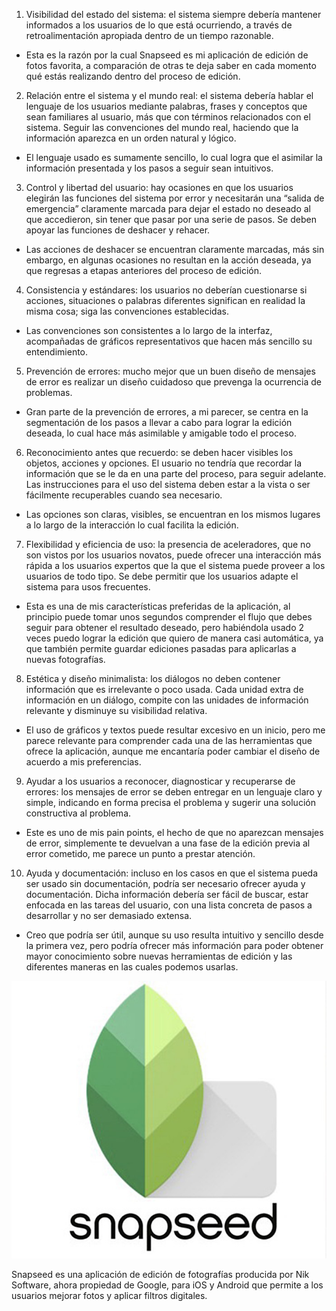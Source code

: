 1. Visibilidad del estado del sistema: el sistema siempre debería mantener informados 
   a los usuarios de lo que está ocurriendo, a través de retroalimentación apropiada 
   dentro de un tiempo razonable.

* Esta es la razón por la cual Snapseed es mi aplicación de edición de fotos favorita, 
  a comparación de otras te deja saber en cada momento qué estás realizando dentro del 
  proceso de edición. 

2. Relación entre el sistema y el mundo real: el sistema debería hablar el lenguaje de 
   los usuarios mediante palabras, frases y conceptos que sean familiares al usuario, más 
   que con términos relacionados con el sistema. Seguir las convenciones del mundo real, 
   haciendo que la información aparezca en un orden natural y lógico.

* El lenguaje usado es sumamente sencillo, lo cual logra que el asimilar la información 
  presentada y los pasos a seguir sean intuitivos. 

3. Control y libertad del usuario: hay ocasiones en que los usuarios elegirán las funciones 
   del sistema por error y necesitarán una “salida de emergencia” claramente marcada para dejar 
   el estado no deseado al que accedieron, sin tener que pasar por una serie de pasos. Se deben 
   apoyar las funciones de deshacer y rehacer.

* Las acciones de deshacer se encuentran claramente marcadas, más sin embargo, en algunas ocasiones
  no resultan en la acción deseada, ya que regresas a etapas anteriores del proceso de edición.

4. Consistencia y estándares: los usuarios no deberían cuestionarse si acciones, situaciones o 
   palabras diferentes significan en realidad la misma cosa; siga las convenciones establecidas.

* Las convenciones son consistentes a lo largo de la interfaz, acompañadas de gráficos representativos
  que hacen más sencillo su entendimiento. 

5. Prevención de errores: mucho mejor que un buen diseño de mensajes de error es realizar un diseño 
   cuidadoso que prevenga la ocurrencia de problemas.

* Gran parte de la prevención de errores, a mi parecer, se centra en la segmentación de los pasos a 
  llevar a cabo para lograr la edición deseada, lo cual hace más asimilable y amigable todo el proceso.

6. Reconocimiento antes que recuerdo: se deben hacer visibles los objetos, acciones y opciones. 
   El usuario no tendría que recordar la información que se le da en una parte del proceso, para seguir 
   adelante. Las instrucciones para el uso del sistema deben estar a la vista o ser fácilmente 
   recuperables cuando sea necesario.

* Las opciones son claras, visibles, se encuentran en los mismos lugares a lo largo de la interacción
  lo cual facilita la edición. 

7. Flexibilidad y eficiencia de uso: la presencia de aceleradores, que no son vistos por los 
   usuarios novatos, puede ofrecer una interacción más rápida a los usuarios expertos que la que 
   el sistema puede proveer a los usuarios de todo tipo. Se debe permitir que los usuarios adapte 
   el sistema para usos frecuentes.

* Esta es una de mis características preferidas de la aplicación, al principio puede tomar unos segundos
  comprender el flujo que debes seguir para obtener el resultado deseado, pero habiéndola usado 2 veces 
  puedo lograr la edición que quiero de manera casi automática, ya que también permite guardar ediciones 
  pasadas para aplicarlas a nuevas fotografías. 

8. Estética y diseño minimalista: los diálogos no deben contener información que es irrelevante 
   o poco usada. Cada unidad extra de información en un diálogo, compite con las unidades de información 
   relevante y disminuye su visibilidad relativa.

* El uso de gráficos y textos puede resultar excesivo en un inicio, pero me parece relevante para 
  comprender cada una de las herramientas que ofrece la aplicación, aunque me encantaría poder cambiar el
  diseño de acuerdo a mis preferencias. 

9. Ayudar a los usuarios a reconocer, diagnosticar y recuperarse de errores: los mensajes de error se 
   deben entregar en un lenguaje claro y simple, indicando en forma precisa el problema y sugerir una 
   solución constructiva al problema.

* Este es uno de mis pain points, el hecho de que no aparezcan mensajes de error, simplemente te devuelvan 
  a una fase de la edición previa al error cometido, me parece un punto a prestar atención. 

10. Ayuda y documentación: incluso en los casos en que el sistema pueda ser usado sin documentación, 
    podría ser necesario ofrecer ayuda y documentación. Dicha información debería ser fácil de buscar, 
    estar enfocada en las tareas del usuario, con una lista concreta de pasos a desarrollar y no ser 
    demasiado extensa.

* Creo que podría ser útil, aunque su uso resulta intuitivo y sencillo desde la primera vez, pero podría
  ofrecer más información para poder obtener mayor conocimiento sobre nuevas herramientas de edición y las 
  diferentes maneras en las cuales podemos usarlas. 

![Logo Snapseed](img/logo.jpg)

Snapseed es una aplicación de edición de fotografías producida por Nik Software, ahora propiedad de Google, 
para iOS y Android que permite a los usuarios mejorar fotos y aplicar filtros digitales.

